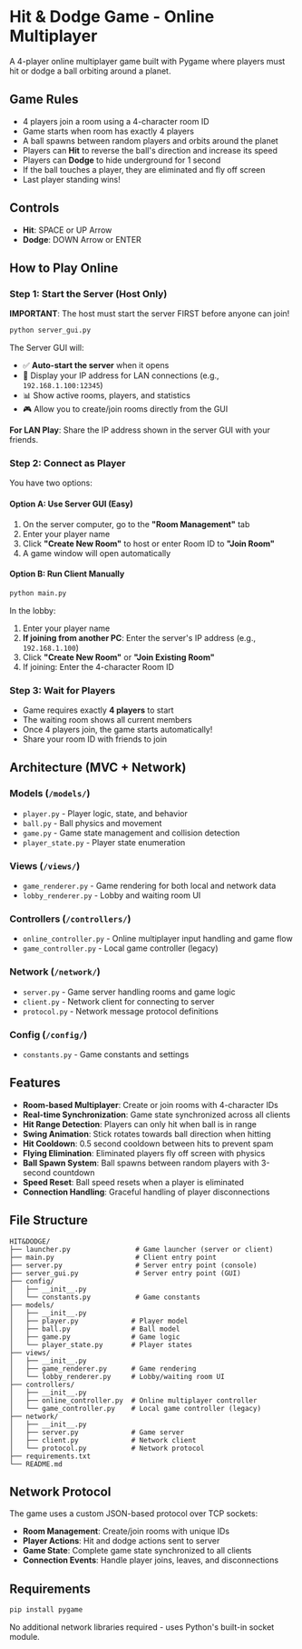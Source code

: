 # Hit & Dodge Game - Online Multiplayer

A 4-player online multiplayer game built with Pygame where players must hit or dodge a ball orbiting around a planet.

## Game Rules

- 4 players join a room using a 4-character room ID
- Game starts when room has exactly 4 players
- A ball spawns between random players and orbits around the planet
- Players can **Hit** to reverse the ball's direction and increase its speed
- Players can **Dodge** to hide underground for 1 second
- If the ball touches a player, they are eliminated and fly off screen
- Last player standing wins!

## Controls

- **Hit**: SPACE or UP Arrow
- **Dodge**: DOWN Arrow or ENTER

## How to Play Online

### Step 1: Start the Server (Host Only)

**IMPORTANT**: The host must start the server FIRST before anyone can join!

```bash
python server_gui.py
```

The Server GUI will:
- ✅ **Auto-start the server** when it opens
- 📡 Display your IP address for LAN connections (e.g., `192.168.1.100:12345`)
- 📊 Show active rooms, players, and statistics
- 🎮 Allow you to create/join rooms directly from the GUI

**For LAN Play**: Share the IP address shown in the server GUI with your friends.

### Step 2: Connect as Player

You have two options:

#### Option A: Use Server GUI (Easy)
1. On the server computer, go to the **"Room Management"** tab
2. Enter your player name
3. Click **"Create New Room"** to host or enter Room ID to **"Join Room"**
4. A game window will open automatically

#### Option B: Run Client Manually
```bash
python main.py
```

In the lobby:
1. Enter your player name
2. **If joining from another PC**: Enter the server's IP address (e.g., `192.168.1.100`)
3. Click **"Create New Room"** or **"Join Existing Room"**
4. If joining: Enter the 4-character Room ID

### Step 3: Wait for Players
- Game requires exactly **4 players** to start
- The waiting room shows all current members
- Once 4 players join, the game starts automatically!
- Share your room ID with friends to join

## Architecture (MVC + Network)

### Models (`/models/`)
- `player.py` - Player logic, state, and behavior
- `ball.py` - Ball physics and movement
- `game.py` - Game state management and collision detection
- `player_state.py` - Player state enumeration

### Views (`/views/`)
- `game_renderer.py` - Game rendering for both local and network data
- `lobby_renderer.py` - Lobby and waiting room UI

### Controllers (`/controllers/`)
- `online_controller.py` - Online multiplayer input handling and game flow
- `game_controller.py` - Local game controller (legacy)

### Network (`/network/`)
- `server.py` - Game server handling rooms and game logic
- `client.py` - Network client for connecting to server
- `protocol.py` - Network message protocol definitions

### Config (`/config/`)
- `constants.py` - Game constants and settings

## Features

- **Room-based Multiplayer**: Create or join rooms with 4-character IDs
- **Real-time Synchronization**: Game state synchronized across all clients
- **Hit Range Detection**: Players can only hit when ball is in range
- **Swing Animation**: Stick rotates towards ball direction when hitting
- **Hit Cooldown**: 0.5 second cooldown between hits to prevent spam
- **Flying Elimination**: Eliminated players fly off screen with physics
- **Ball Spawn System**: Ball spawns between random players with 3-second countdown
- **Speed Reset**: Ball speed resets when a player is eliminated
- **Connection Handling**: Graceful handling of player disconnections

## File Structure

```
HIT&DODGE/
├── launcher.py                # Game launcher (server or client)
├── main.py                    # Client entry point
├── server.py                  # Server entry point (console)
├── server_gui.py              # Server entry point (GUI)
├── config/
│   ├── __init__.py
│   └── constants.py           # Game constants
├── models/
│   ├── __init__.py
│   ├── player.py             # Player model
│   ├── ball.py               # Ball model
│   ├── game.py               # Game logic
│   └── player_state.py       # Player states
├── views/
│   ├── __init__.py
│   ├── game_renderer.py      # Game rendering
│   └── lobby_renderer.py     # Lobby/waiting room UI
├── controllers/
│   ├── __init__.py
│   ├── online_controller.py  # Online multiplayer controller
│   └── game_controller.py    # Local game controller (legacy)
├── network/
│   ├── __init__.py
│   ├── server.py             # Game server
│   ├── client.py             # Network client
│   └── protocol.py           # Network protocol
├── requirements.txt
└── README.md
```

## Network Protocol

The game uses a custom JSON-based protocol over TCP sockets:

- **Room Management**: Create/join rooms with unique IDs
- **Player Actions**: Hit and dodge actions sent to server
- **Game State**: Complete game state synchronized to all clients
- **Connection Events**: Handle player joins, leaves, and disconnections

## Requirements

```bash
pip install pygame
```

No additional network libraries required - uses Python's built-in socket module.